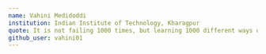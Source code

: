 ```yaml
---
name: Vahini Medidoddi 
institution: Indian Institute of Technology, Kharagpur
quote: It is not failing 1000 times, but learning 1000 different ways of not doing a task.
github_user: vahini01
---
```

